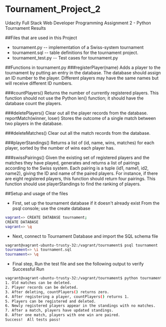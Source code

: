 # Tournament_Project_2
Udacity Full Stack Web Developer Programming Assignment 2 - Python Tournament Results

##Files that are used in this Project
* tournament.py -- implementation of a Swiss-system tournament
* tournament.sql -- table definitions for the tournament project.
* tournament_test.py -- Test cases for tournament.py

##Functions in tournament.py
###registerPlayer(name)
Adds a player to the tournament by putting an entry in the database. The database should assign an ID number to the player. Different players may have the same names but will receive different ID numbers.

###countPlayers()
Returns the number of currently registered players. This function should not use the Python len() function; it should have the database count the players.

###deletePlayers()
Clear out all the player records from the database.
reportMatch(winner, loser)
Stores the outcome of a single match between two players in the database.

###deleteMatches()
Clear out all the match records from the database.

###playerStandings()
Returns a list of (id, name, wins, matches) for each player, sorted by the number of wins each player has.

###swissPairings()
Given the existing set of registered players and the matches they have played, generates and returns a list of pairings according to the Swiss system. Each pairing is a tuple (id1, name1, id2, name2), giving the ID and name of the paired players. For instance, if there are eight registered players, this function should return four pairings. This function should use playerStandings to find the ranking of players.

##Setup and usage of the files
* First, set up the tournament database if it doesn't already exist
From the psql console; use the create database
```bash
vagrant=> CREATE DATABASE tournament;
CREATE DATABASE
vagrant=> \q
```
* Next, connect to Tournament Database and import the SQL schema file
```bash
vagrant@vagrant-ubuntu-trusty-32:/vagrant/tournament$ psql tournament
tournament=> \i tournament.sql 
tournament=> \q
```
* Final step, Run the test file and see the following output to verify Successful Run
```bash
vagrant@vagrant-ubuntu-trusty-32:/vagrant/tournament$ python tournament_test.py 
1. Old matches can be deleted.
2. Player records can be deleted.
3. After deleting, countPlayers() returns zero.
4. After registering a player, countPlayers() returns 1.
5. Players can be registered and deleted.
6. Newly registered players appear in the standings with no matches.
7. After a match, players have updated standings.
8. After one match, players with one win are paired.
Success!  All tests pass!
```
